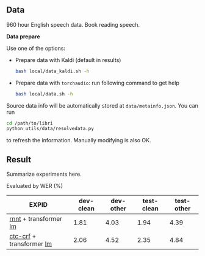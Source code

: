 ## Data
960 hour English speech data. Book reading speech.

**Data prepare**

Use one of the options:

- Prepare data with Kaldi (default in results)

   ```bash
   bash local/data_kaldi.sh -h
   ```

- Prepare data with `torchaudio`: run following command to get help

   ```bash
   bash local/data.sh -h
   ```


Source data info will be automatically stored at `data/metainfo.json`. You can run

```bash
cd /path/to/libri
python utils/data/resolvedata.py
```
to refresh the information. Manually modifying is also OK.

## Result

Summarize experiments here.

Evaluated by WER (%)

| EXPID                                                                    | dev-clean | dev-other | test-clean | test-other |
| ------------------------------------------------------------------------ | --------- | --------- | ---------- | ---------- |
| [rnnt](exp/rnnt-v1) + transformer [lm](exp/lm/lm-v1-transformer) | 1.81      | 4.03      | 1.94       | 4.39       |
| [ctc-crf](exp/crf-v1) + transformer [lm](exp/lm/lm-v1-transformer)                  | 2.06      | 4.52      | 2.35       | 4.84       |

